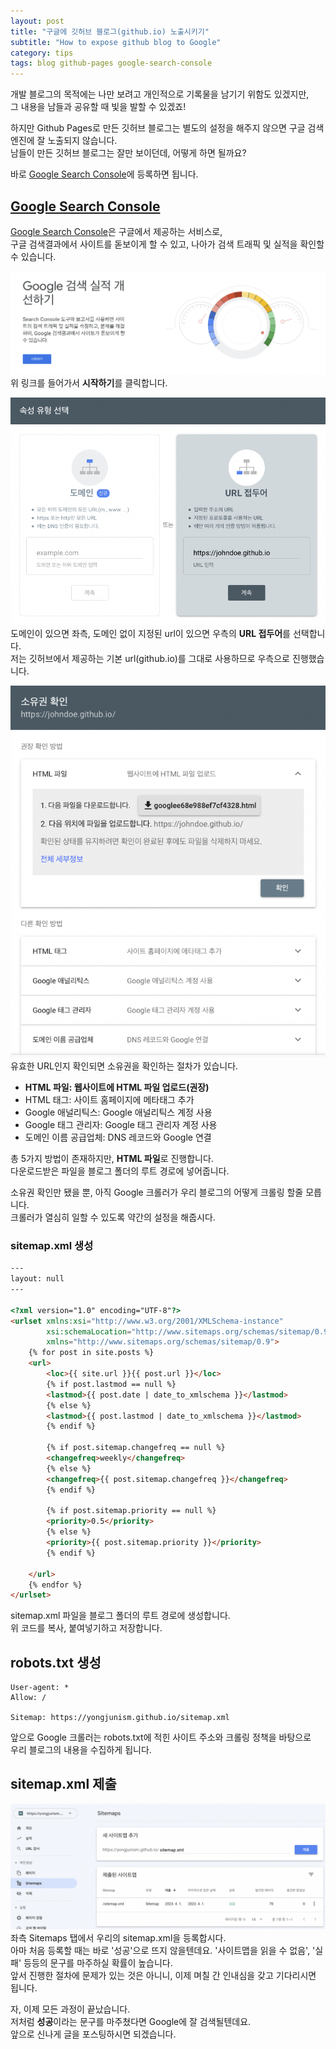 ```yaml
---
layout: post
title: "구글에 깃허브 블로그(github.io) 노출시키기"
subtitle: "How to expose github blog to Google"
category: tips
tags: blog github-pages google-search-console
---
```


개발 블로그의 목적에는 나만 보려고 개인적으로 기록물을 남기기 위함도 있겠지만,<br>
그 내용을 남들과 공유할 때 빛을 발할 수 있겠죠!<br>

하지만 Github Pages로 만든 깃허브 블로그는 별도의 설정을 해주지 않으면 구글 검색엔진에 잘 노출되지 않습니다.<br>
남들이 만든 깃허브 블로그는 잘만 보이던데, 어떻게 하면 될까요?<br>

바로 [Google Search Console]에 등록하면 됩니다.<br>

## [Google Search Console]
[Google Search Console]은 구글에서 제공하는 서비스로,<br>
구글 검색결과에서 사이트를 돋보이게 할 수 있고, 나아가 검색 트래픽 및 실적을 확인할 수 있습니다.<br>

![Google Search Console](/assets/img/2023-04-01/google_search_console.png)
위 링크를 들어가서 **시작하기**를 클릭합니다.<br>

![Google Search Console 2](/assets/img/2023-04-01/google_search_console2.png)
도메인이 있으면 좌측, 도메인 없이 지정된 url이 있으면 우측의 **URL 접두어**를 선택합니다.<br>
저는 깃허브에서 제공하는 기본 url(github.io)를 그대로 사용하므로 우측으로 진행했습니다.<br>

![Google Search Console 3](/assets/img/2023-04-01/google_search_console3.png)
유효한 URL인지 확인되면 소유권을 확인하는 절차가 있습니다.<br>
- **HTML 파일: 웹사이트에 HTML 파일 업로드(권장)**
- HTML 태그: 사이트 홈페이지에 메타태그 추가
- Google 애널리틱스: Google 애널리틱스 계정 사용
- Google 태그 관리자: Google 태그 관리자 계정 사용
- 도메인 이름 공급업체: DNS 레코드와 Google 연결

총 5가지 방법이 존재하지만, **HTML 파일**로 진행합니다.<br>
다운로드받은 파일을 블로그 폴더의 루트 경로에 넣어줍니다.<br>

소유권 확인만 됐을 뿐, 아직 Google 크롤러가 우리 블로그의 어떻게 크롤링 할줄 모릅니다.<br>
크롤러가 열심히 일할 수 있도록 약간의 설정을 해줍시다.<br>

### sitemap.xml 생성
```html
---
layout: null
---

<?xml version="1.0" encoding="UTF-8"?>
<urlset xmlns:xsi="http://www.w3.org/2001/XMLSchema-instance"
        xsi:schemaLocation="http://www.sitemaps.org/schemas/sitemap/0.9 http://www.sitemaps.org/schemas/sitemap/0.9/sitemap.xsd"
        xmlns="http://www.sitemaps.org/schemas/sitemap/0.9">
    {% for post in site.posts %}
    <url>
        <loc>{{ site.url }}{{ post.url }}</loc>
        {% if post.lastmod == null %}
        <lastmod>{{ post.date | date_to_xmlschema }}</lastmod>
        {% else %}
        <lastmod>{{ post.lastmod | date_to_xmlschema }}</lastmod>
        {% endif %}

        {% if post.sitemap.changefreq == null %}
        <changefreq>weekly</changefreq>
        {% else %}
        <changefreq>{{ post.sitemap.changefreq }}</changefreq>
        {% endif %}

        {% if post.sitemap.priority == null %}
        <priority>0.5</priority>
        {% else %}
        <priority>{{ post.sitemap.priority }}</priority>
        {% endif %}

    </url>
    {% endfor %}
</urlset>
```
sitemap.xml 파일을 블로그 폴더의 루트 경로에 생성합니다.<br>
위 코드를 복사, 붙여넣기하고 저장합니다.

## robots.txt 생성
```
User-agent: *
Allow: /

Sitemap: https://yongjunism.github.io/sitemap.xml
```
앞으로 Google 크롤러는 robots.txt에 적힌 사이트 주소와 크롤링 정책을 바탕으로<br>
우리 블로그의 내용을 수집하게 됩니다.

## sitemap.xml 제출
![Google Search Console 4](/assets/img/2023-04-01/google_search_console4.png)
좌측 Sitemaps 탭에서 우리의 sitemap.xml을 등록합시다.<br>
아마 처음 등록할 때는 바로 '성공'으로 뜨지 않을텐데요.
'사이트맵을 읽을 수 없음', '실패' 등등의 문구를 마주하실 확률이 높습니다.<br>
앞서 진행한 절차에 문제가 있는 것은 아니니, 이제 며칠 간 인내심을 갖고 기다리시면 됩니다.<br>

자, 이제 모든 과정이 끝났습니다.<br>
저처럼 **성공**이라는 문구를 마주쳤다면 Google에 잘 검색될텐데요.<br>
앞으로 신나게 글을 포스팅하시면 되겠습니다.<br>

[Google Search Console]: https://search.google.com/search-console/about